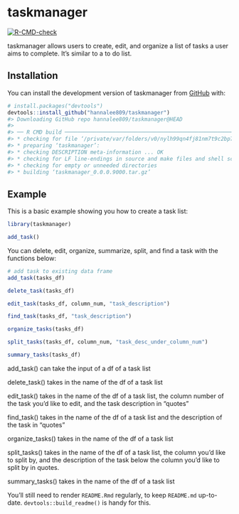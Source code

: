 
<!-- README.md is generated from README.Rmd. Please edit that file -->

# taskmanager

<!-- badges: start -->

[![R-CMD-check](https://github.com/hannalee809/taskmanager/actions/workflows/R-CMD-check.yaml/badge.svg)](https://github.com/hannalee809/taskmanager/actions/workflows/R-CMD-check.yaml)
<!-- badges: end -->

taskmanager allows users to create, edit, and organize a list of tasks a
user aims to complete. It’s similar to a to do list.

## Installation

You can install the development version of taskmanager from
[GitHub](https://github.com/) with:

``` r
# install.packages("devtools")
devtools::install_github("hannalee809/taskmanager")
#> Downloading GitHub repo hannalee809/taskmanager@HEAD
#> 
#> ── R CMD build ─────────────────────────────────────────────────────────────────
#> * checking for file ‘/private/var/folders/v0/nylh99qn4fj81nm7t9c2bp700000gp/T/RtmpBEIZAU/remotes141a7634b4f09/hannalee809-taskmanager-337d757/DESCRIPTION’ ... OK
#> * preparing ‘taskmanager’:
#> * checking DESCRIPTION meta-information ... OK
#> * checking for LF line-endings in source and make files and shell scripts
#> * checking for empty or unneeded directories
#> * building ‘taskmanager_0.0.0.9000.tar.gz’
```

## Example

This is a basic example showing you how to create a task list:

``` r
library(taskmanager)

add_task()
```

You can delete, edit, organize, summarize, split, and find a task with
the functions below:

``` r
# add task to existing data frame
add_task(tasks_df)

delete_task(tasks_df)

edit_task(tasks_df, column_num, "task_description")

find_task(tasks_df, "task_description")

organize_tasks(tasks_df)

split_tasks(tasks_df, column_num, "task_desc_under_column_num")

summary_tasks(tasks_df)
```

add_task() can take the input of a df of a task list

delete_task() takes in the name of the df of a task list

edit_task() takes in the name of the df of a task list, the column
number of the task you’d like to edit, and the task description in
“quotes”

find_task() takes in the name of the df of a task list and the
description of the task in “quotes”

organize_tasks() takes in the name of the df of a task list

split_tasks() takes in the name of the df of a task list, the column
you’d like to split by, and the description of the task below the column
you’d like to split by in quotes.

summary_tasks() takes in the name of the df of a task list

You’ll still need to render `README.Rmd` regularly, to keep `README.md`
up-to-date. `devtools::build_readme()` is handy for this.
